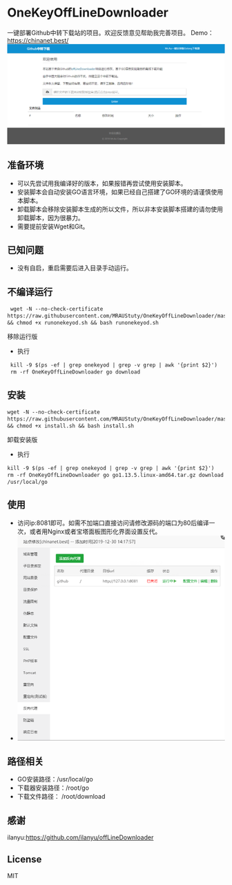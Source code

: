 # OneKeyOffLineDownloader
一键部署Github中转下载站的项目。欢迎反馈意见帮助我完善项目。
Demo：https://chinanet.best/
![首页](img/1.png)
## 准备环境
- 可以先尝试用我编译好的版本，如果报错再尝试使用安装脚本。
- 安装脚本会自动安装GO语言环境，如果已经自己搭建了GO环境的请谨慎使用本脚本。
- 卸载脚本会移除安装脚本生成的所以文件，所以非本安装脚本搭建的请勿使用卸载脚本，因为很暴力。
- 需要提前安装Wget和Git。
## 已知问题
- 没有自启，重启需要后进入目录手动运行。
## 不编译运行
```shell
 wget -N --no-check-certificate https://raw.githubusercontent.com/MRAUStuty/OneKeyOffLineDownloader/master/runonekeyod.sh && chmod +x runonekeyod.sh && bash runonekeyod.sh
```
移除运行版
- 执行
```shell
 kill -9 $(ps -ef | grep onekeyod | grep -v grep | awk '{print $2}')
 rm -rf OneKeyOffLineDownloader go download
```
## 安装
```shell
wget -N --no-check-certificate https://raw.githubusercontent.com/MRAUStuty/OneKeyOffLineDownloader/master/install.sh && chmod +x install.sh && bash install.sh
```
卸载安装版
- 执行
```shell
kill -9 $(ps -ef | grep onekeyod | grep -v grep | awk '{print $2}')
rm -rf OneKeyOffLineDownloader go go1.13.5.linux-amd64.tar.gz download /usr/local/go
```
## 使用
- 访问ip:8081即可。如需不加端口直接访问请修改源码的端口为80后编译一次，或者用Nginx或者宝塔面板图形化界面设置反代。
- ![反代](img/2.png)
## 路径相关
- GO安装路径：/usr/local/go
- 下载器安装路径：/root/go
- 下载文件路径： /root/download

## 感谢
ilanyu:https://github.com/ilanyu/offLineDownloader

## License

MIT
